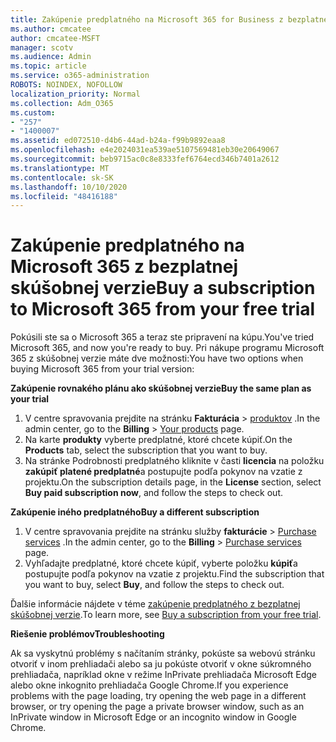 ```yaml
---
title: Zakúpenie predplatného na Microsoft 365 for Business z bezplatnej skúšobnej verzie
ms.author: cmcatee
author: cmcatee-MSFT
manager: scotv
ms.audience: Admin
ms.topic: article
ms.service: o365-administration
ROBOTS: NOINDEX, NOFOLLOW
localization_priority: Normal
ms.collection: Adm_O365
ms.custom:
- "257"
- "1400007"
ms.assetid: ed072510-d4b6-44ad-b24a-f99b9892eaa8
ms.openlocfilehash: e4e2024031ea539ae5107569481eb30e20649067
ms.sourcegitcommit: beb9715ac0c8e8333fef6764ecd346b7401a2612
ms.translationtype: MT
ms.contentlocale: sk-SK
ms.lasthandoff: 10/10/2020
ms.locfileid: "48416188"
---
```

# <a name="buy-a-subscription-to-microsoft-365-from-your-free-trial"></a><span data-ttu-id="73ace-102">Zakúpenie predplatného na Microsoft 365 z bezplatnej skúšobnej verzie</span><span class="sxs-lookup"><span data-stu-id="73ace-102">Buy a subscription to Microsoft 365 from your free trial</span></span>

<span data-ttu-id="73ace-103">Pokúsili ste sa o Microsoft 365 a teraz ste pripravení na kúpu.</span><span class="sxs-lookup"><span data-stu-id="73ace-103">You've tried Microsoft 365, and now you're ready to buy.</span></span> <span data-ttu-id="73ace-104">Pri nákupe programu Microsoft 365 z skúšobnej verzie máte dve možnosti:</span><span class="sxs-lookup"><span data-stu-id="73ace-104">You have two options when buying Microsoft 365 from your trial version:</span></span>
  
 <span data-ttu-id="73ace-105">**Zakúpenie rovnakého plánu ako skúšobnej verzie**</span><span class="sxs-lookup"><span data-stu-id="73ace-105">**Buy the same plan as your trial**</span></span>
  
1. <span data-ttu-id="73ace-106">V centre spravovania prejdite na stránku **Fakturácia** \> [produktov](https://go.microsoft.com/fwlink/p/?linkid=842054) .</span><span class="sxs-lookup"><span data-stu-id="73ace-106">In the admin center, go to the **Billing** \> [Your products](https://go.microsoft.com/fwlink/p/?linkid=842054) page.</span></span>
2. <span data-ttu-id="73ace-107">Na karte **produkty** vyberte predplatné, ktoré chcete kúpiť.</span><span class="sxs-lookup"><span data-stu-id="73ace-107">On the **Products** tab, select the subscription that you want to buy.</span></span>
3. <span data-ttu-id="73ace-108">Na stránke Podrobnosti predplatného kliknite v časti **licencia** na položku **zakúpiť platené predplatné**a postupujte podľa pokynov na vzatie z projektu.</span><span class="sxs-lookup"><span data-stu-id="73ace-108">On the subscription details page, in the **License** section, select **Buy paid subscription now**, and follow the steps to check out.</span></span>
 
<span data-ttu-id="73ace-109">**Zakúpenie iného predplatného**</span><span class="sxs-lookup"><span data-stu-id="73ace-109">**Buy a different subscription**</span></span>
  
1. <span data-ttu-id="73ace-110">V centre spravovania prejdite na stránku služby **fakturácie** \> [Purchase services](https://go.microsoft.com/fwlink/p/?linkid=868433) .</span><span class="sxs-lookup"><span data-stu-id="73ace-110">In the admin center, go to the **Billing** \> [Purchase services](https://go.microsoft.com/fwlink/p/?linkid=868433) page.</span></span>
2. <span data-ttu-id="73ace-111">Vyhľadajte predplatné, ktoré chcete kúpiť, vyberte položku **kúpiť**a postupujte podľa pokynov na vzatie z projektu.</span><span class="sxs-lookup"><span data-stu-id="73ace-111">Find the subscription that you want to buy, select **Buy**, and follow the steps to check out.</span></span>

<span data-ttu-id="73ace-112">Ďalšie informácie nájdete v téme [zakúpenie predplatného z bezplatnej skúšobnej verzie](https://docs.microsoft.com/microsoft-365/commerce/try-or-buy-microsoft-365#buy-a-subscription-from-your-free-trial).</span><span class="sxs-lookup"><span data-stu-id="73ace-112">To learn more, see [Buy a subscription from your free trial](https://docs.microsoft.com/microsoft-365/commerce/try-or-buy-microsoft-365#buy-a-subscription-from-your-free-trial).</span></span>

<span data-ttu-id="73ace-113">**Riešenie problémov**</span><span class="sxs-lookup"><span data-stu-id="73ace-113">**Troubleshooting**</span></span>

<span data-ttu-id="73ace-114">Ak sa vyskytnú problémy s načítaním stránky, pokúste sa webovú stránku otvoriť v inom prehliadači alebo sa ju pokúste otvoriť v okne súkromného prehliadača, napríklad okne v režime InPrivate prehliadača Microsoft Edge alebo okne inkognito prehliadača Google Chrome.</span><span class="sxs-lookup"><span data-stu-id="73ace-114">If you experience problems with the page loading, try opening the web page in a different browser, or try opening the page a private browser window, such as an InPrivate window in Microsoft Edge or an incognito window in Google Chrome.</span></span>